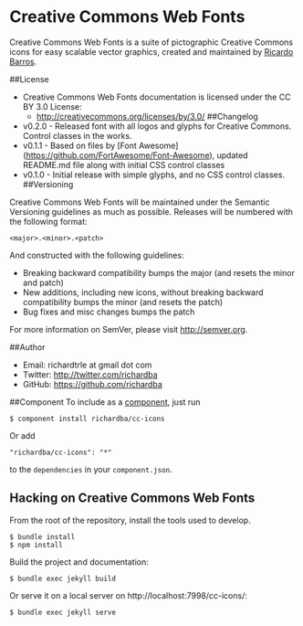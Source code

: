 Creative Commons Web Fonts
======

Creative Commons Web Fonts is a suite of pictographic Creative Commons icons for easy scalable vector graphics,
created and maintained by [Ricardo Barros](http://twitter.com/richardba).

##License
- Creative Commons Web Fonts documentation is licensed under the CC BY 3.0 License:
  - http://creativecommons.org/licenses/by/3.0/
##Changelog
- v0.2.0 - Released font with all logos and glyphs for Creative Commons. Control classes in the works.
- v0.1.1 - Based on files by [Font Awesome] (https://github.com/FortAwesome/Font-Awesome), updated README.md file along with initial CSS control classes
- v0.1.0 - Initial release with simple glyphs, and no CSS control classes.
##Versioning

Creative Commons Web Fonts will be maintained under the Semantic Versioning guidelines as much as possible. Releases will be numbered
with the following format:

`<major>.<minor>.<patch>`

And constructed with the following guidelines:

* Breaking backward compatibility bumps the major (and resets the minor and patch)
* New additions, including new icons, without breaking backward compatibility bumps the minor (and resets the patch)
* Bug fixes and misc changes bumps the patch

For more information on SemVer, please visit http://semver.org.

##Author
- Email: richardtrle at gmail dot com
- Twitter: http://twitter.com/richardba
- GitHub: https://github.com/richardba

##Component
To include as a [component](http://github.com/component/component), just run

    $ component install richardba/cc-icons

Or add

    "richardba/cc-icons": "*"

to the `dependencies` in your `component.json`.

## Hacking on Creative Commons Web Fonts

From the root of the repository, install the tools used to develop.

    $ bundle install
    $ npm install

Build the project and documentation:

    $ bundle exec jekyll build

Or serve it on a local server on http://localhost:7998/cc-icons/:

    $ bundle exec jekyll serve